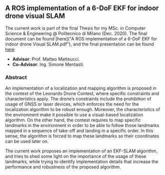 ## A ROS implementation of a 6-DoF EKF for indoor drone visual SLAM

The current work is part of the final Thesis for my MSc. in Computer Science & Engineering @ Politecnico di Milano (Dec. 2020).
The final document can be found [here]("A ROS implementation of a 6-DoF EKF for indoor drone Visual SLAM.pdf"), and the final presentation can be found [here](Presentation.pptx)
 * **Advisor**: Prof. Matteo Matteucci.
 * **Co-Advisor**: Ing. Simone Mentasti.

### Abstract
An implementation of a localization and mapping algorithm is proposed in the context of the Leonardo Drone Contest, where specific constraints and characteristics apply. The drone’s constraints include the prohibition of usage of GNSS or laser devices, which enforces the need for the localization algorithm to be robust enough. Moreover, the characteristics of the environment make it possible to use a visual-based localization algorithm. On the other hand, the contest requires to map specific landmarks in the environment in order to be able to follow those landmarks mapped in a sequence of take-off and landing in a specific order. In this sense, the algorithm is forced to map these landmarks so their coordinates can be used later on.

The current work proposes an implementation of an EKF-SLAM algorithm, and tries to shed some light on the importance of the usage of these landmarks, while trying to identify implementation details that increase the performance and robustness of the proposed algorithm.
